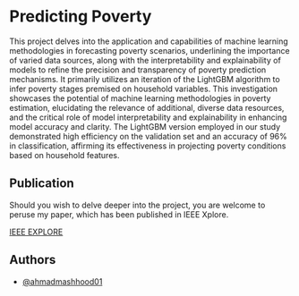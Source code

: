 
# Predicting Poverty

This project delves into the application and capabilities of machine learning methodologies in forecasting poverty scenarios, underlining the importance of varied data sources, along with the interpretability and explainability of models to refine the precision and transparency of poverty prediction mechanisms. It primarily utilizes an iteration of the LightGBM algorithm to infer poverty stages premised on household variables. This investigation showcases the potential of machine learning methodologies in poverty estimation, elucidating the relevance of additional, diverse data resources, and the critical role of model interpretability and explainability in enhancing model accuracy and clarity. The LightGBM version employed in our study demonstrated high efficiency on the validation set and an accuracy of 96% in classification, affirming its effectiveness in projecting poverty conditions based on household features.
## Publication
Should you wish to delve deeper into the project, you are welcome to peruse my paper, which has been published in IEEE Xplore.

[IEEE EXPLORE](https://ieeexplore.ieee.org/document/10374795)


## Authors

- [@ahmadmashhood01](https://github.com/ahmadmashhood01)

